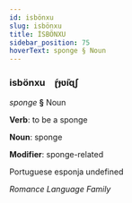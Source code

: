 ```yaml
---
id: isbönxu
slug: isbönxu
title: İSBÖNXU
sidebar_position: 75
hoverText: sponge § Noun
---
```


### isbönxu&emsp;<span kind="abugida">ɽ́ɟʋ̃ıɋʃ</span>

*sponge* **§** Noun

**Verb**: to be a sponge

**Noun**: sponge

**Modifier**: sponge-related

Portuguese esponja undefined

*Romance Language Family*
